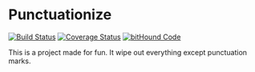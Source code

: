 # Punctuationize

[![Build Status](https://travis-ci.org/Hacker-YHJ/punctuationize.svg?branch=master)](https://travis-ci.org/Hacker-YHJ/punctuationize) [![Coverage Status](https://coveralls.io/repos/github/Hacker-YHJ/punctuationize/badge.svg?branch=master)](https://coveralls.io/github/Hacker-YHJ/punctuationize?branch=master) [![bitHound Code](https://www.bithound.io/github/Hacker-YHJ/punctuationize/badges/code.svg)](https://www.bithound.io/github/Hacker-YHJ/punctuationize) 

This is a project made for fun.
It wipe out everything except punctuation marks.
